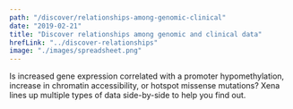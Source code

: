 ```yaml
---
path: "/discover/relationships-among-genomic-clinical"
date: "2019-02-21"
title: "Discover relationships among genomic and clinical data"
hrefLink: "../discover-relationships"
image: "./images/spreadsheet.png"
---
```


Is increased gene expression correlated with a promoter hypomethylation, increase in chromatin accessibility, or hotspot missense mutations? Xena lines up multiple types of data side-by-side to help you find out.
